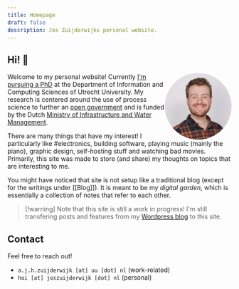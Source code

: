 ```yaml
---
title: Homepage
draft: false
description: Jos Zuijderwijks personal website.
---
```

## Hi! 👋
<img margin="15px" align="right" width="150px" height="150px" src="imgs/pf.png" style="border-radius:50%;"/>

Welcome to my personal website! Currently [I'm pursuing a PhD](https://www.uu.nl/medewerkers/AJHzuijderwijk) at the Department of Information and Computing Sciences of Utrecht University. My research is centered around the use of process science to further an [open government](https://www.open-overheid.nl/) and is funded by the Dutch [Ministry of Infrastructure and Water Management](https://www.rijksoverheid.nl/ministeries/ministerie-van-infrastructuur-en-waterstaat).

There are many things that have my interest! I particularly like #electronics, building software, playing music (mainly the piano), graphic design, self-hosting stuff and watching bad movies. Primarily, this site was made to store (and share) my thoughts on topics that are interesting to me.

You might have noticed that site is not setup like a traditional blog (except for the writings under [[Blog]]). It is meant to be my *digital garden*, which is essentially a collection of notes that refer to each other. 

> [!warning] Note that this site is still a work in progress! I'm still transfering posts and features from my [Wordpress blog](https://joszuijderwijk.nl) to this site.


## Contact
Feel free to reach out!
*  `a.j.h.zuijderwijk [at] uu [dot] nl` (work-related)
* `hoi [at] joszuijderwijk [dot] nl`  (personal)